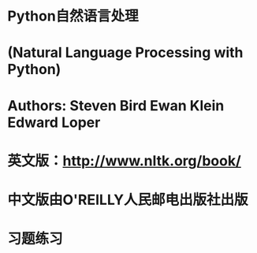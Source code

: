 # Python自然语言处理
# (Natural Language Processing with Python)
# Authors: Steven Bird	Ewan Klein	Edward Loper
# 英文版：http://www.nltk.org/book/
# 中文版由O'REILLY人民邮电出版社出版

# 习题练习
